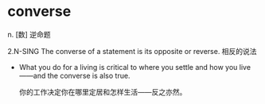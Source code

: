 # converse

n. [数] 逆命题

2.N-SING The converse of a statement is its opposite or reverse. 相反的说法

- What you do for a living is critical to where you settle and how you live——and the converse is also true.

  你的工作决定你在哪里定居和怎样生活——反之亦然。